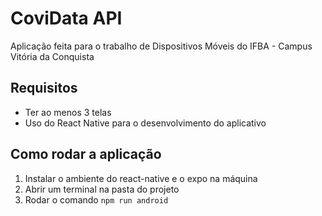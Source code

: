 # CoviData API
Aplicação feita para o trabalho de Dispositivos Móveis do IFBA - Campus Vitória da Conquista

## Requisitos
 - Ter ao menos 3 telas
 - Uso do React Native para o desenvolvimento do aplicativo


## Como rodar a aplicação
1. Instalar o ambiente do react-native e o expo na máquina
2. Abrir um terminal na pasta do projeto
3. Rodar o comando ```npm run android```
